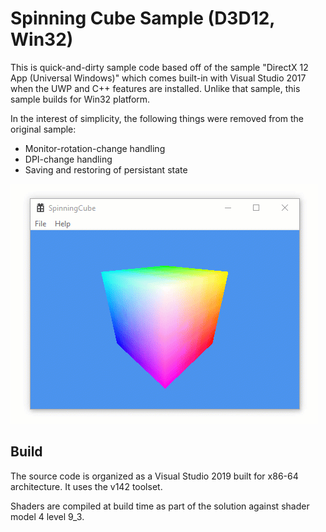 # Spinning Cube Sample (D3D12, Win32)

This is quick-and-dirty sample code based off of the sample "DirectX 12 App (Universal Windows)" which comes built-in with Visual Studio 2017 when the UWP and C++ features are installed. Unlike that sample, this sample builds for Win32 platform.

In the interest of simplicity, the following things were removed from the original sample:
* Monitor-rotation-change handling
* DPI-change handling
* Saving and restoring of persistant state

![Example image](https://raw.githubusercontent.com/clandrew/spinningcube12/master/Images/Image.gif "Example image.")

## Build
The source code is organized as a Visual Studio 2019 built for x86-64 architecture. It uses the v142 toolset.

Shaders are compiled at build time as part of the solution against shader model 4 level 9_3.
